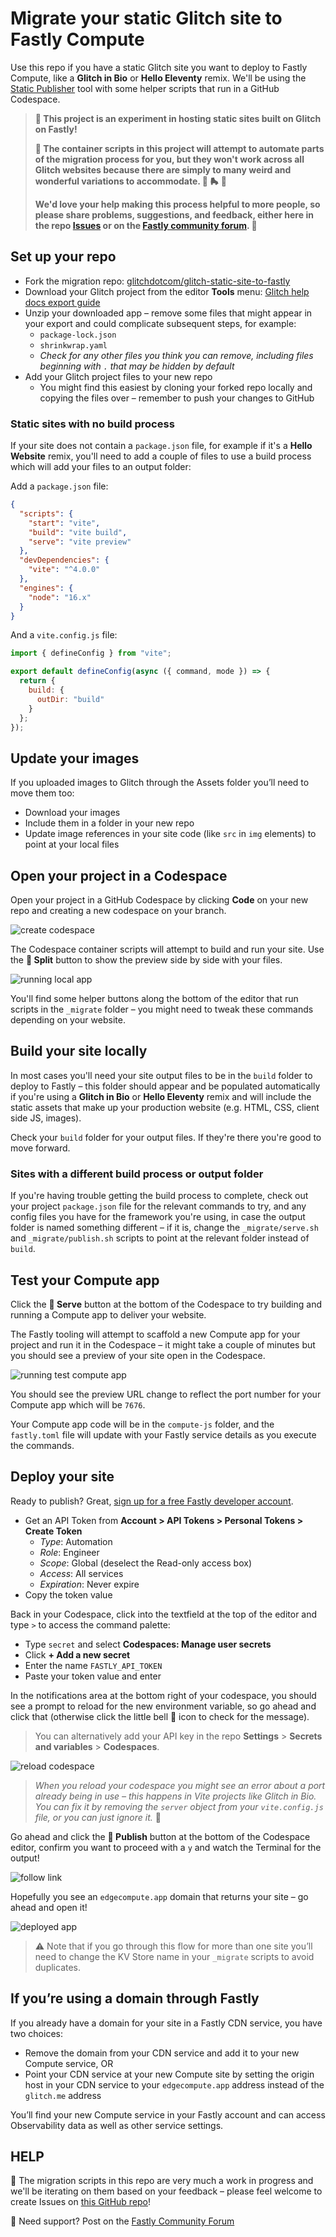 # Migrate your static Glitch site to Fastly Compute

Use this repo if you have a static Glitch site you want to deploy to Fastly Compute, like a **Glitch in Bio** or **Hello Eleventy** remix. We'll be using the [Static Publisher](https://github.com/fastly/compute-js-static-publish) tool with some helper scripts that run in a GitHub Codespace.

> **🚧 This project is an experiment in hosting static sites built on Glitch on Fastly!**
> 
> **🚨 The container scripts in this project will attempt to automate parts of the migration process for you, but they won't work across all Glitch websites because there are simply to many weird and wonderful variations to accommodate. 🌈 🛼 🪩**
>
> **We'd love your help making this process helpful to more people, so please share problems, suggestions, and feedback, either here in the repo [Issues](https://github.com/glitchdotcom/glitch-static-site-to-fastly/issues) or on the [Fastly community forum](https://community.fastly.com). 📣**

## Set up your repo 

* Fork the migration repo: [glitchdotcom/glitch-static-site-to-fastly](https://github.com/glitchdotcom/glitch-static-site-to-fastly/)
* Download your Glitch project from the editor **Tools** menu: [Glitch help docs export guide](https://help.glitch.com/s/article/Downloading-Projects)
* Unzip your downloaded app – remove some files that might appear in your export and could complicate subsequent steps, for example:
  * `package-lock.json`
  * `shrinkwrap.yaml`
  * _Check for any other files you think you can remove, including files beginning with `.` that may be hidden by default_
* Add your Glitch project files to your new repo
  * You might find this easiest by cloning your forked repo locally and copying the files over – remember to push your changes to GitHub

### Static sites with no build process

If your site does not contain a `package.json` file, for example if it's a **Hello Website** remix, you'll need to add a couple of files to use a build process which will add your files to an output folder:

Add a `package.json` file:

```json
{  
  "scripts": {
    "start": "vite",
    "build": "vite build",
    "serve": "vite preview"
  },
  "devDependencies": {
    "vite": "^4.0.0"
  },
  "engines": {
    "node": "16.x"
  }
}
```

And a `vite.config.js` file:

```js
import { defineConfig } from "vite";

export default defineConfig(async ({ command, mode }) => {
  return {
    build: {
      outDir: "build"
    }
  };
});
```

## Update your images

If you uploaded images to Glitch through the Assets folder you’ll need to move them too:

* Download your images
* Include them in a folder in your new repo 
* Update image references in your site code (like `src` in `img` elements) to point at your local files

## Open your project in a Codespace

Open your project in a GitHub Codespace by clicking **Code** on your new repo and creating a new codespace on your branch. 

![create codespace](https://github.com/user-attachments/assets/078484b0-af79-45e8-8f4f-4a3ef045b185)

The Codespace container scripts will attempt to build and run your site. Use the **🔎 Split** button to show the preview side by side with your files.

![running local app](https://github.com/user-attachments/assets/4311816e-5cab-4207-addf-78cea7194823)

You'll find some helper buttons along the bottom of the editor that run scripts in the `_migrate` folder – you might need to tweak these commands depending on your website.

## Build your site locally

In most cases you'll need your site output files to be in the `build` folder to deploy to Fastly – this folder should appear and be populated automatically if you're using a **Glitch in Bio** or **Hello Eleventy** remix and will include the static assets that make up your production website (e.g. HTML, CSS, client side JS, images).

Check your `build` folder for your output files. If they're there you're good to move forward.

### Sites with a different build process or output folder

If you're having trouble getting the build process to complete, check out your project `package.json` file for the relevant commands to try, and any config files you have for the framework you're using, in case the output folder is named something different – if it is, change the `_migrate/serve.sh` and `_migrate/publish.sh` scripts to point at the relevant folder instead of `build`.

## Test your Compute app

Click the **🧪 Serve** button at the bottom of the Codespace to try building and running a Compute app to deliver your website.

The Fastly tooling will attempt to scaffold a new Compute app for your project and run it in the Codespace – it might take a couple of minutes but you should see a preview of your site open in the Codespace. 

![running test compute app](https://github.com/user-attachments/assets/f3c17565-4e42-449d-892f-8adc49e02c6c)

You should see the preview URL change to reflect the port number for your Compute app which will be `7676`.

Your Compute app code will be in the `compute-js` folder, and the `fastly.toml` file will update with your Fastly service details as you execute the commands.

## Deploy your site

Ready to publish? Great, [sign up for a free Fastly developer account](https://www.fastly.com/signup/).

* Get an API Token from **Account > API Tokens > Personal Tokens > Create Token**
  * _Type_: Automation
  * _Role_: Engineer
  * _Scope_: Global (deselect the Read-only access box)
  * _Access_: All services
  * _Expiration_: Never expire
* Copy the token value

Back in your Codespace, click into the textfield at the top of the editor and type `>` to access the command palette:

* Type `secret` and select **Codespaces: Manage user secrets**
* Click **+ Add a new secret**
* Enter the name `FASTLY_API_TOKEN`
* Paste your token value and enter
  
In the notifications area at the bottom right of your codespace, you should see a prompt to reload for the new environment variable, so go ahead and click that (otherwise click the little bell 🔔 icon to check for the message).

> You can alternatively add your API key in the repo **Settings** > **Secrets and variables** > **Codespaces**.

![reload codespace](https://github.com/user-attachments/assets/b7a3271a-b183-44f2-82ed-968aa26f921e)

> _When you reload your codespace you might see an error about a port already being in use – this happens in Vite projects like Glitch in Bio. You can fix it by removing the `server` object from your `vite.config.js` file, or you can just ignore it._ 💅

Go ahead and click the **🚀 Publish** button at the bottom of the Codespace editor, confirm you want to proceed with a `y` and watch the Terminal for the output! 

![follow link](https://github.com/user-attachments/assets/ed2c4a60-5d4e-4a0d-b06b-a6d7a6d45c70)

Hopefully you see an `edgecompute.app` domain that returns your site – go ahead and open it!

![deployed app](https://github.com/user-attachments/assets/a6c2210b-bdf0-4256-bcd9-67052c15d9f9)

> ⚠️ Note that if you go through this flow for more than one site you’ll need to change the KV Store name in your `_migrate` scripts to avoid duplicates.

## If you’re using a domain through Fastly 

If you already have a domain for your site in a Fastly CDN service, you have two choices:

* Remove the domain from your CDN service and add it to your new Compute service, OR 
* Point your CDN service at your new Compute site by setting the origin host in your CDN service to your `edgecompute.app` address instead of the `glitch.me` address

You’ll find your new Compute service in your Fastly account and can access Observability data as well as other service settings.

## HELP

📣 The migration scripts in this repo are very much a work in progress and we'll be iterating on them based on your feedback – please feel welcome to create Issues on [this GitHub repo](https://github.com/glitchdotcom/glitch-static-site-to-fastly)!

🛟 Need support? Post on the [Fastly Community Forum](https://community.fastly.com)
